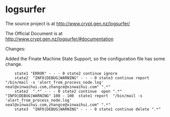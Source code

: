 logsurfer
=========

The source project is at
http://www.crypt.gen.nz/logsurfer/

The Official Document is at
http://www.crypt.gen.nz/logsurfer/#documentation

Changes:

Added the Finate Machine State Support, so the configuration file has some change.

		state1 "ERROR" - - - 0 state2 continue ignore
		state2	"INFO|DEBUG|WARNING" - - - 0 state3 continue report  "/bin/mail -s 'alert_from_process_node.log' neal@xinwaihui.com,zhangce@xinwaihui.com" ".*"
		state2 	".*" - - - 0 state2 continue  open ".*" "INFO|DEBUG|WARNING" 100 - 100  state1 report  "/bin/mail -s 'alert_from_process_node.log' neal@xinwaihui.com,zhangce@xinwaihui.com" ".*"
		state3	"INFO|DEBUG|WARNING" - - - 0 state1 continue delete ".*"



